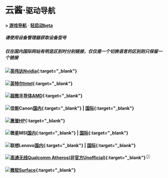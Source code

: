 # 云酱·`驱动导航`
#### > [游戏导航](README.md) · [轻启动beta](SilentLaunch.md)

##### 请使用设备管理器获取设备型号
##### 仅在国内国际网站有明显区别时分别链接，仅仅是一个切换语言的区别则只保留一个链接

#### <img src="https://www.nvidia.com/favicon.ico" height="20">[英伟达Nvidia](https://www.nvidia.com/Download/index.aspx){:target="_blank"} 

#### <img src="https://www.intel.com/etc.clientlibs/settings/wcm/designs/intel/default/resources/favicon-32x32.png" height="20">[英特尔Intel](https://www.intel.com/content/www/us/en/download-center/home.html){:target="_blank"}

#### <img src="https://www.amd.com/themes/custom/amd/favicon.ico" height="20">[超微半导体AMD](https://www.amd.com/en/support){:target="_blank"} 

#### <img src="https://www.canon.com.cn/favicon.ico" height="20">佳能Canon[国内](https://www.canon.com.cn/supports/download/sims/search/index){:target="_blank"} | [国际](https://www.usa.canon.com/internet/portal/us/home/support/drivers-downloads){:target="_blank"}   

#### <img src="https://support.hp.com/hp-portal-theme-static/themes/Portal8.0/images/favicon.ico" height="20">[惠普HP](https://support.hp.com/cn-zh/drivers){:target="_blank"} 

#### <img src="https://cn.msi.com/favicon-16x16.png" height="20">微星MSI[国内](https://cn.msi.com/support/download/){:target="_blank"} | [国际](https://www.msi.com/support/download/){:target="_blank"} 

#### <img src="https://newsupport.lenovo.com.cn/img/newlog.png" height="20">联想Lenovo[国内](https://newsupport.lenovo.com.cn/driveDownloads_index.html){:target="_blank"} | [国际](https://pcsupport.lenovo.com/us/en/){:target="_blank"}   

#### <img src="https://www.ath-drivers.eu/img/favicon.ico" height="20">[高通无线Qualcomm Atheros(非官方Unofficial)](https://www.ath-drivers.eu/atheros-wireless-drivers.html){:target="_blank"}<img src="res/info.svg" height="15" title="这是一个经过验证可靠的非官方站，高通没有官方驱动站"> 

#### <img src="https://support.microsoft.com/favicon-32x32.png" height="20">[微软Surface](https://support.microsoft.com/en-us/surface/download-drivers-and-firmware-for-surface-09bb2e09-2a4b-cb69-0951-078a7739e120){:target="_blank"} 
